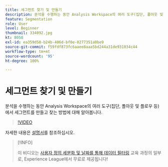 ```yaml
---
title: 세그먼트 찾기 및 만들기
description: 분석을 수행하는 동안 Analysis Workspace의 여러 도구(집단, 폴아웃 및 플로우 등)에서 세그먼트를 만들고 찾는 방법에 대해 알아봅니다.
feature: Segmentation
role: User
level: Beginner
thumbnail: 334092.jpg
kt: 8058
exl-id: ea359d50-b24b-406d-bf0e-0277351a0be9
source-git-commit: f59fdf873fc6aaee8aaa5bd244a31de931034c44
workflow-type: tm+mt
source-wordcount: '95'
ht-degree: 100%

---
```


# 세그먼트 찾기 및 만들기

분석을 수행하는 동안 Analysis Workspace의 여러 도구(집단, 폴아웃 및 플로우 등)에서 세그먼트를 만들고 찾는 방법에 대해 알아봅니다.

>[!VIDEO](https://video.tv.adobe.com/v/334092/?quality=12&learn=on)

자세한 내용은 [설명서](https://experienceleague.adobe.com/docs/analytics/components/segmentation/segmentation-workflow/seg-workflow.html?lang=ko)를 참조하십시오.

>[!INFO]
>
> 이 비디오는 [사용자 정의 세분화 및 날짜를 통해 데이터 필터링](https://experienceleague.adobe.com/?recommended=Analytics-U-1-2021.1.filterdata) 교육 과정의 일부로, Experience League에서 무료로 제공됩니다!
